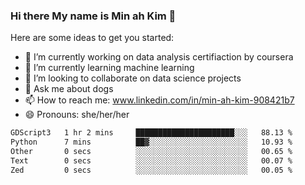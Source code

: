 ### Hi there My name is Min ah Kim 👋

Here are some ideas to get you started:

- 🔭 I’m currently working on data analysis certifiaction by coursera
- 🌱 I’m currently learning machine learning
- 👯 I’m looking to collaborate on data science projects
- 💬 Ask me about dogs
- 📫 How to reach me: www.linkedin.com/in/min-ah-kim-908421b7
- 😄 Pronouns: she/her/her

<!--START_SECTION:waka-->

```txt
GDScript3   1 hr 2 mins     ██████████████████████░░░   88.13 %
Python      7 mins          ██▓░░░░░░░░░░░░░░░░░░░░░░   10.93 %
Other       0 secs          ░░░░░░░░░░░░░░░░░░░░░░░░░   00.65 %
Text        0 secs          ░░░░░░░░░░░░░░░░░░░░░░░░░   00.07 %
Zed         0 secs          ░░░░░░░░░░░░░░░░░░░░░░░░░   00.05 %
```

<!--END_SECTION:waka-->
